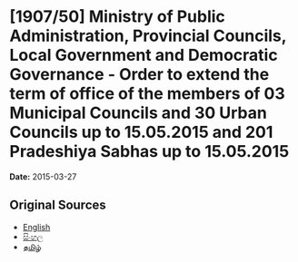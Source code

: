 # [1907/50] Ministry of Public Administration, Provincial Councils, Local Government and Democratic Governance - Order to extend the term of office of the members of 03 Municipal Councils and 30 Urban Councils up to 15.05.2015 and 201 Pradeshiya Sabhas up to 15.05.2015

**Date:** 2015-03-27

## Original Sources

- [English](https://documents.gov.lk/view/extra-gazettes/2015/3/1907-50_E.pdf)
- [සිංහල](https://documents.gov.lk/view/extra-gazettes/2015/3/1907-50_S.pdf)
- [தமிழ்](https://documents.gov.lk/view/extra-gazettes/2015/3/1907-50_T.pdf)
